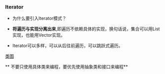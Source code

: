 ### Iterator

* 为什么要引入Iterator模式？

* **将遍历与实现分离出来**,即遍历不依赖具体的实现，换句话说，集合可以用List实现，也能用Vector实现。
* Iterator可以多样，可以从后往前遍历，可以跳跃式遍历。

[类图](Iterator.png)

** 不要只使用具体类来编程，要优先使用抽象类和接口来编程**